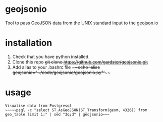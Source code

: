 # geojsonio
Tool to pass GeoJSON data from the UNIX standard input to the geojson.io

# installation
1. Check that you have python installed.
2. Clone this repo ~~~~git clone https://github.com/gardster/geojsonio.git~~~~
3. Add alias to your .bashrc file ~~~~echo 'alias geojsonio="~/code/geojsonio/geojsonio.py"'~~~~

# usage
~~~~echo '{"type": "Feature","properties": {},"geometry": {"type": "LineString","coordinates": [[38,56],[28,54]]}}' | geojsonio~~~~
Visualise data from Postgresql
~~~~~psql -c "select ST_AsGeoJSON(ST_Transform(geom, 4326)) from geo_table limit 1;" | sed "3q;d" | geojsonio~~~
